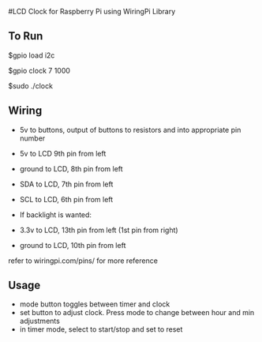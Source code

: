 #LCD Clock for Raspberry Pi using WiringPi Library

## To Run

 $gpio load i2c
 
 $gpio clock 7 1000

 $sudo ./clock


## Wiring
 * 5v to buttons, output of buttons to resistors and into appropriate pin number
 * 5v to LCD 9th pin from left
 * ground to LCD, 8th pin from left
 * SDA to LCD, 7th pin from left
 * SCL to LCD, 6th pin from left
 
 * If backlight is wanted:
 * 3.3v to LCD, 13th pin from left (1st pin from right)
 * ground to LCD, 10th pin from left

 refer to wiringpi.com/pins/ for more reference
 
## Usage
 * mode button toggles between timer and clock
 * set button to adjust clock. Press mode to change between hour and min adjustments
 * in timer mode, select to start/stop and set to reset


